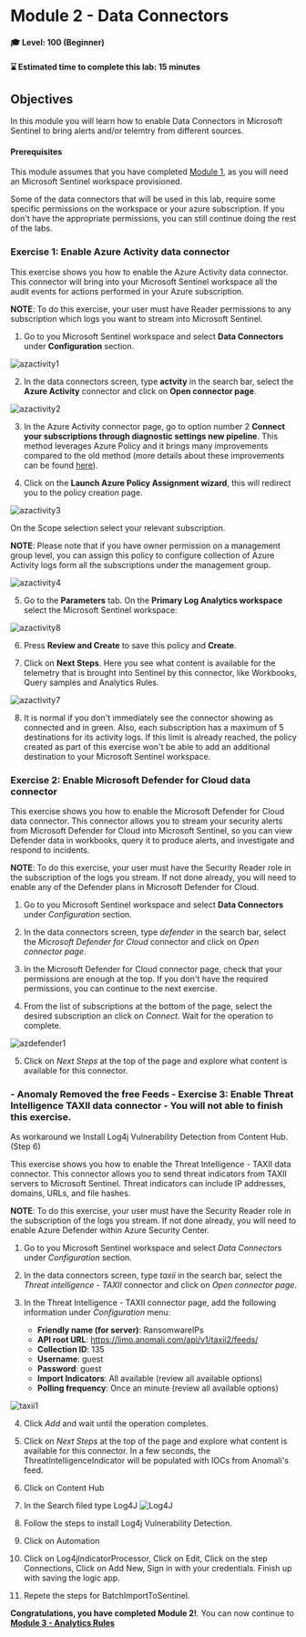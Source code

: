 # Module 2 - Data Connectors

#### 🎓 Level: 100 (Beginner)
#### ⌛ Estimated time to complete this lab: 15 minutes

## Objectives

In this module you will learn how to enable Data Connectors in Microsoft Sentinel to bring alerts and/or telemtry from different sources.

#### Prerequisites

This module assumes that you have completed [Module 1](Module-1-Setting-up-the-environment.md), as you will need an Microsoft Sentinel workspace provisioned.

Some of the data connectors that will be used in this lab, require some specific permissions on the workspace or your azure subscription. If you don't have the appropriate permissions, you can still continue doing the rest of the labs.

### Exercise 1: Enable Azure Activity data connector

This exercise shows you how to enable the Azure Activity data connector. This connector will bring into your Microsoft Sentinel workspace all the audit events for actions performed in your Azure subscription.

**NOTE**: To do this exercise, your user must have Reader permissions to any subscription which logs you want to stream into Microsoft Sentinel. 

1. Go to you Microsoft Sentinel workspace and select **Data Connectors** under **Configuration** section.

![azactivity1](../Images/azactivity1.png)

2. In the data connectors screen, type **actvity** in the search bar, select the **Azure Activity** connector and click on **Open connector page**.

![azactivity2](../Images/azactivity2.png)

3. In the Azure Activity connector page, go to option number 2 **Connect your subscriptions through diagnostic settings new pipeline**. This method leverages Azure Policy and it brings many improvements compared to the old method (more details about these improvements can be found [here](https://techcommunity.microsoft.com/t5/azure-sentinel/moving-azure-activity-connector-to-an-improved-method/ba-p/2479552)).


4. Click on the **Launch Azure Policy Assignment wizard**, this will redirect you to the policy creation page.

![azactivity3](../Images/azactivity33.png)


On the Scope selection select your relevant subscription.

**NOTE**: Please note that if you have owner permission on a management group level, you can assign this policy to configure collection of Azure Activity logs form all the subscriptions under the management group.

![azactivity4](../Images/m2-activity-scope.png)

5. Go to the **Parameters** tab. On the **Primary Log Analytics workspace** select the Microsoft Sentinel workspace:

![azactivity8](../Images/m2-ws-target-foractivitylogs1.png)


6. Press **Review and Create** to save this policy and **Create**.

7. Click on **Next Steps**. Here you see what content is available for the telemetry that is brought into Sentinel by this connector, like Workbooks, Query samples and Analytics Rules.

![azactivity7](../Images/azactivity7.png)

8. It is normal if you don't immediately see the connector showing as connected and in green. Also, each subscription has a maximum of 5 destinations for its activity logs. If this limit is already reached, the policy created as part of this exercise won't be able to add an additional destination to your Microsoft Sentinel workspace.

### Exercise 2: Enable Microsoft Defender for Cloud data connector

This exercise shows you how to enable the Microsoft Defender for Cloud data connector. This connector allows you to stream your security alerts from Microsoft Defender for Cloud into Microsoft Sentinel, so you can view Defender data in workbooks, query it to produce alerts, and investigate and respond to incidents.

**NOTE**: To do this exercise, your user must have the Security Reader role in the subscription of the logs you stream. If not done already, you will need to enable any of the Defender plans in Microsoft Defender for Cloud.

1. Go to you Microsoft Sentinel workspace and select **Data Connectors** under *Configuration* section.

2. In the data connectors screen, type *defender* in the search bar, select the *Microsoft Defender for Cloud* connector and click on *Open connector page*.

3. In the Microsoft Defender for Cloud connector page, check that your permissions are enough at the top. If you don't have the required permissions, you can continue to the next exercise.

4. From the list of subscriptions at the bottom of the page, select the desired subscription an click on *Connect*. Wait for the operation to complete.

![azdefender1](../Images/azdefender1.png)

5. Click on *Next Steps* at the top of the page and explore what content is available for this connector.

### - Anomaly Removed the free Feeds - Exercise 3: Enable Threat Intelligence TAXII data connector - You will not able to finish this exercise.
As workaround we Install Log4j Vulnerability Detection from Content Hub. (Step 6)

This exercise shows you how to enable the Threat Intelligence - TAXII data connector. This connector allows you to send threat indicators from TAXII servers to Microsoft Sentinel. Threat indicators can include IP addresses, domains, URLs, and file hashes.

**NOTE**: To do this exercise, your user must have the Security Reader role in the subscription of the logs you stream. If not done already, you will need to enable Azure Defender within Azure Security Center.

1. Go to you Microsoft Sentinel workspace and select *Data Connectors* under *Configuration* section.

2. In the data connectors screen, type *taxii* in the search bar, select the *Threat intelligence - TAXII* connector and click on *Open connector page*.

3. In the Threat Intelligence - TAXII connector page, add the following information under *Configuration* menu:

    - **Friendly name (for server)**: RansomwareIPs
    - **API root URL**: https://limo.anomali.com/api/v1/taxii2/feeds/
    - **Collection ID**: 135
    - **Username**: guest
    - **Password**: guest
    - **Import Indicators**: All available (review all available options)
    - **Polling frequency**: Once an minute (review all available options)

![taxii1](../Images/taxii11.png)

4. Click *Add* and wait until the operation completes.

5. Click on *Next Steps* at the top of the page and explore what content is available for this connector. In a few seconds, the ThreatIntelligenceIndicator will be populated with IOCs from Anomali's feed.

6. Click on Content Hub

7. In the Search filed type Log4J
![Log4J](../Images/Log4j.jpeg)

8. Follow the steps to install Log4j Vulnerability Detection.

9. Click on Automation

10. Click on Log4jIndicatorProcessor, Click on Edit, Click on the step Connections, Click on Add New, Sign in with your credentials. Finish up with saving the logic app.

11. Repete the steps for BatchImportToSentinel. 


**Congratulations, you have completed Module 2!**. You can now continue to **[Module 3 - Analytics Rules](./Module-3-Analytics-Rules.md)**
